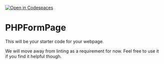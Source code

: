 [![Open in Codespaces](https://classroom.github.com/assets/launch-codespace-7f7980b617ed060a017424585567c406b6ee15c891e84e1186181d67ecf80aa0.svg)](https://classroom.github.com/open-in-codespaces?assignment_repo_id=14034227)
# PHPFormPage

This will be your starter code for your webpage.

We will move away from linting as a requirement for now.  Feel free to use it if you find it helpful though.
